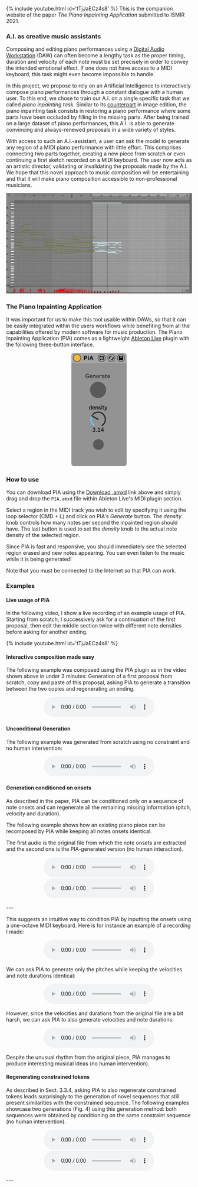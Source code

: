 
<!--## The Piano Inpainting Application  -->
{% include youtube.html id='tTjJaECz4s8' %}
This is the companion website of the paper *The Piano Inpainting Application* submitted to ISMIR 2021.

### A.I. as creative music assistants
Composing and editing piano performances using a [Digital Audio Workstation](https://en.wikipedia.org/wiki/Digital_audio_workstation) (DAW) can often become a lengthy task as the proper timing, duration and velocity of each note must be set precisely in order to convey the intended emotional effect. If one does not have access to a MIDI keyboard, this task might even become impossible to handle.

In this project, we propose to rely on an Artificial Intelligence to interactively compose piano performances through a constant dialogue with a human user. 
To this end, we chose to train our A.I. on a single specific task that we called *piano inpainting task*. Similar to its [counterpart](https://en.wikipedia.org/wiki/Inpainting) in image edition, the piano inpainting task consists in restoring a piano performance where some parts have been occluded by filling in the missing parts. After being trained on a large dataset of piano performances, this A.I. is able to generate convincing and always-renewed proposals in a wide variety of styles.

With access to such an A.I.-assistant, a user can ask the model to generate any region of a MIDI piano performance with little effort. This comprises connecting two parts together, creating a new piece from scratch or even continuing a first sketch recorded on a MIDI keyboard. The user now acts as an artistic director, validating or invalidating the proposals made by the A.I. We hope that this novel approach to music composition will be entertaining and that it will make piano composition accessible to non-professional musicians.


<p align="center">
<img src="resources/pia_generation.gif" alt="drawing" width="600"/>
</p>

### The Piano Inpainting Application
It was important for us to make this tool usable within DAWs, so that it can be easily integrated within the users workflows while benefiting from all the capabilities offered by modern software for music production. 
The Piano Inpainting Application (PIA) comes as a lightweight [Ableton Live](https://www.ableton.com/en/live/) plugin with the following three-button interface. 

<p align="center">
<img src="resources/pia.png" alt="drawing" width="150"/>
</p>


### How to use
You can download PIA using the [Download .amxd](https://github.com/qhpzsefhy/pia/raw/master/releases/PIA.amxd) link above and simply drag and drop the `PIA.amxd` file within Ableton Live's  MIDI plugin section. 

Select a region in the MIDI track you wish to edit by specifying it using the loop selector (CMD + L) and click on PIA's *Generate* button. The *density* knob controls how many notes per second the inpainted region should have. The last button is used to set the *density* knob to the actual note density of the selected region.

Since PIA is fast and responsive, you should immediately see the selected region erased and new notes appearing. You can even listen to the music while it is being generated!

Note that you must be connected to the Internet so that PIA can work.


### Examples
#### Live usage of PIA
In the following video, I show a live recording of an example usage of PIA. Starting from scratch, I successively ask for a continuation of the first proposal, then edit the middle section twice with different note densities before asking for another ending.

{% include youtube.html id='tTjJaECz4s8' %}

#### Interactive composition made easy
The following example was composed using the PIA plugin as in the
video shown above in under
3 minutes: Generation of
a first proposal from scratch, copy and paste of this proposal, asking PIA
to generate a transition between the two copies and regenerating an
ending.

<p align="center">
<audio controls> <source src="{{site.baseurl}}/assets/audio/PIA2.mp3"
type="audio/mpeg"></audio>
</p>


#### Unconditional Generation

The following example was generated from scratch using no constraint
and no human intervention:

<p align="center">
<audio controls> <source src="{{site.baseurl}}/assets/audio/wallnotes.mp3"
type="audio/mpeg"></audio>
</p>


#### Generation conditioned on onsets
As described in the paper, PIA can be conditioned only on a sequence
of note onsets and can regenerate all the remaining missing
information (pitch, velocity and duration).

The following example shows how an existing piano piece can be
recomposed by PIA while keeping all notes onsets identical.

The first audio is the original file from which the note onsets are
extracted and the second one is the PIA-generated version (no human interaction).
<p align="center">
<audio controls> <source src="{{site.baseurl}}/assets/audio/moz.mp3"
type="audio/mpeg"></audio>
<audio controls> <source src="{{site.baseurl}}/assets/audio/from_moz.mp3"
type="audio/mpeg"></audio>
</p>
---

This suggests an intuitive way to condition PIA by inputting the
onsets using a one-octave MIDI keyboard. Here is for instance an example of a
recording I made:

<p align="center">
<audio controls> <source
src="{{site.baseurl}}/assets/audio/onsets.mp3"
type="audio/mpeg"></audio>
</p>

We can ask PIA to generate only the pitches while keeping the velocities
and note durations identical:
<p align="center">
<audio controls> <source src="{{site.baseurl}}/assets/audio/from_onsets_only.mp3"
type="audio/mpeg"></audio>
</p>

However, since the velocities and durations from the original file are
a bit harsh, we can ask PIA to also generate velocities and note
durations:
<p align="center">
<audio controls> <source src="{{site.baseurl}}/assets/audio/from_onsets.mp3"
type="audio/mpeg"></audio>
</p>

Despite the unusual rhythm from the original piece, PIA manages to
produce interesting musical ideas (no human intervention).

#### Regenerating constrained tokens
As described in Sect. 3.3.4, asking PIA to also regenerate constrained
tokens leads surprisingly to the generation of novel sequences that
still present similarities with the constrained sequence. The
following examples showcase two generations (Fig. 4) using this generation
method: both sequences were obtained by conditioning on the same constraint
sequence (no human intervention).

<p align="center">
<audio controls> <source src="{{site.baseurl}}/assets/audio/absurdgen1.mp3"
type="audio/mpeg"></audio>
<audio controls> <source src="{{site.baseurl}}/assets/audio/absurdgen2.mp3"
type="audio/mpeg"></audio>
</p>
 ---
